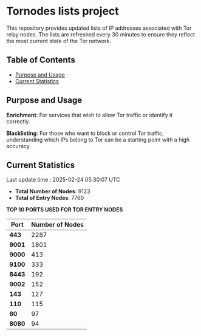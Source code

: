 # Tornodes lists project

This repository provides updated lists of IP addresses associated with Tor relay nodes. The lists are refreshed every 30 minutes to ensure they reflect the most current state of the Tor network.

## Table of Contents

- [Purpose and Usage](#purpose-and-usage)
- [Current Statistics](#current-statistics)


## Purpose and Usage

**Enrichment**: For services that wish to allow Tor traffic or identify it correctly.

**Blacklisting**: For those who want to block or control Tor traffic, understanding which IPs belong to Tor can be a starting point with a high accuracy.

## Current Statistics

Last update time : 2025-02-24 05:30:07 UTC

- **Total Number of Nodes**: 9123
- **Total of Entry Nodes**: 7760

**TOP 10 PORTS USED FOR TOR ENTRY NODES**

| **Port** | **Number of Nodes** |
|------|-----------------|
| **443**   | 2287  |
| **9001**   | 1801  |
| **9000**   | 413  |
| **9100**   | 333  |
| **8443**   | 192  |
| **9002**   | 152  |
| **143**   | 127  |
| **110**   | 115  |
| **80**   | 97  |
| **8080**   | 94  |

